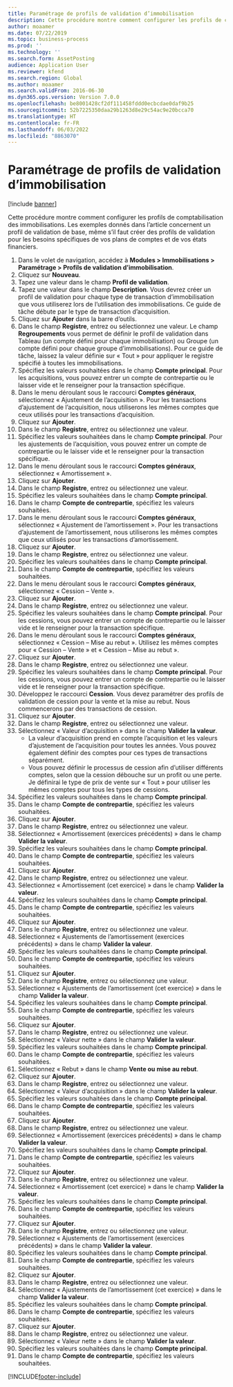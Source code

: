 ```yaml
---
title: Paramétrage de profils de validation d’immobilisation
description: Cette procédure montre comment configurer les profils de comptabilisation des immobilisations.
author: moaamer
ms.date: 07/22/2019
ms.topic: business-process
ms.prod: ''
ms.technology: ''
ms.search.form: AssetPosting
audience: Application User
ms.reviewer: kfend
ms.search.region: Global
ms.author: moaamer
ms.search.validFrom: 2016-06-30
ms.dyn365.ops.version: Version 7.0.0
ms.openlocfilehash: be8001428cf2df111458fddd0ecbcdae0daf9b25
ms.sourcegitcommit: 52b7225350daa29b1263d8e29c54ac9e20bcca70
ms.translationtype: HT
ms.contentlocale: fr-FR
ms.lasthandoff: 06/03/2022
ms.locfileid: "8863070"
---
```

# <a name="set-up-fixed-asset-posting-profiles"></a>Paramétrage de profils de validation d’immobilisation

[!include [banner](../../includes/banner.md)]

Cette procédure montre comment configurer les profils de comptabilisation des immobilisations. Les exemples donnés dans l’article concernent un profil de validation de base, même s’il faut créer des profils de validation pour les besoins spécifiques de vos plans de comptes et de vos états financiers.

1. Dans le volet de navigation, accédez à **Modules > Immobilisations > Paramétrage > Profils de validation d’immobilisation**.
2. Cliquez sur **Nouveau**.
3. Tapez une valeur dans le champ **Profil de validation**.
4. Tapez une valeur dans le champ **Description**. Vous devrez créer un profil de validation pour chaque type de transaction d’immobilisation que vous utiliserez lors de l’utilisation des immobilisations. Ce guide de tâche débute par le type de transaction d’acquisition.  
5. Cliquez sur **Ajouter** dans la barre d’outils.
6. Dans le champ **Registre**, entrez ou sélectionnez une valeur. Le champ **Regroupements** vous permet de définir le profil de validation dans Tableau (un compte défini pour chaque immobilisation) ou Groupe (un compte défini pour chaque groupe d’immobilisations). Pour ce guide de tâche, laissez la valeur définie sur « Tout » pour appliquer le registre spécifié à toutes les immobilisations.  
7. Spécifiez les valeurs souhaitées dans le champ **Compte principal**. Pour les acquisitions, vous pouvez entrer un compte de contrepartie ou le laisser vide et le renseigner pour la transaction spécifique.    
8. Dans le menu déroulant sous le raccourci **Comptes généraux**, sélectionnez « Ajustement de l’acquisition ». Pour les transactions d’ajustement de l’acquisition, nous utiliserons les mêmes comptes que ceux utilisés pour les transactions d’acquisition.  
9. Cliquez sur **Ajouter**.
10. Dans le champ **Registre**, entrez ou sélectionnez une valeur.
11. Spécifiez les valeurs souhaitées dans le champ **Compte principal**. Pour les ajustements de l’acquisition, vous pouvez entrer un compte de contrepartie ou le laisser vide et le renseigner pour la transaction spécifique.    
12. Dans le menu déroulant sous le raccourci **Comptes généraux**, sélectionnez « Amortissement ».
13. Cliquez sur **Ajouter**.
14. Dans le champ **Registre**, entrez ou sélectionnez une valeur.
15. Spécifiez les valeurs souhaitées dans le champ **Compte principal**.
16. Dans le champ **Compte de contrepartie**, spécifiez les valeurs souhaitées.
17. Dans le menu déroulant sous le raccourci **Comptes généraux**, sélectionnez « Ajustement de l’amortissement ». Pour les transactions d’ajustement de l’amortissement, nous utiliserons les mêmes comptes que ceux utilisés pour les transactions d’amortissement.  
18. Cliquez sur **Ajouter**.
19. Dans le champ **Registre**, entrez ou sélectionnez une valeur.
20. Spécifiez les valeurs souhaitées dans le champ **Compte principal**.
21. Dans le champ **Compte de contrepartie**, spécifiez les valeurs souhaitées.
22. Dans le menu déroulant sous le raccourci **Comptes généraux**, sélectionnez « Cession – Vente ».
23. Cliquez sur **Ajouter**.
24. Dans le champ **Registre**, entrez ou sélectionnez une valeur.
25. Spécifiez les valeurs souhaitées dans le champ **Compte principal**. Pour les cessions, vous pouvez entrer un compte de contrepartie ou le laisser vide et le renseigner pour la transaction spécifique.  
26. Dans le menu déroulant sous le raccourci **Comptes généraux**, sélectionnez « Cession – Mise au rebut ». Utilisez les mêmes comptes pour « Cession – Vente » et « Cession – Mise au rebut ».  
27. Cliquez sur **Ajouter**.
28. Dans le champ **Registre**, entrez ou sélectionnez une valeur.
29. Spécifiez les valeurs souhaitées dans le champ **Compte principal**. Pour les cessions, vous pouvez entrer un compte de contrepartie ou le laisser vide et le renseigner pour la transaction spécifique.  
30. Développez le raccourci **Cession**. Vous devez paramétrer des profils de validation de cession pour la vente et la mise au rebut.  Nous commencerons par des transactions de cession.  
31. Cliquez sur **Ajouter**.
32. Dans le champ **Registre**, entrez ou sélectionnez une valeur.
33. Sélectionnez « Valeur d’acquisition » dans le champ **Valider la valeur**.
    * La valeur d’acquisition prend en compte l’acquisition et les valeurs d’ajustement de l’acquisition pour toutes les années. Vous pouvez également définir des comptes pour ces types de transactions séparément.  
    * Vous pouvez définir le processus de cession afin d’utiliser différents comptes, selon que la cession débouche sur un profit ou une perte. Je définirai le type de prix de vente sur « Tout » pour utiliser les mêmes comptes pour tous les types de cessions.  
34. Spécifiez les valeurs souhaitées dans le champ **Compte principal**.
35. Dans le champ **Compte de contrepartie**, spécifiez les valeurs souhaitées.
36. Cliquez sur **Ajouter**.
37. Dans le champ **Registre**, entrez ou sélectionnez une valeur.
38. Sélectionnez « Amortissement (exercices précédents) » dans le champ **Valider la valeur**.  
38. Spécifiez les valeurs souhaitées dans le champ **Compte principal**.
39. Dans le champ **Compte de contrepartie**, spécifiez les valeurs souhaitées.
40. Cliquez sur **Ajouter**.
41. Dans le champ **Registre**, entrez ou sélectionnez une valeur.
42. Sélectionnez « Amortissement (cet exercice) » dans le champ **Valider la valeur**.
43. Spécifiez les valeurs souhaitées dans le champ **Compte principal**.
44. Dans le champ **Compte de contrepartie**, spécifiez les valeurs souhaitées.
45. Cliquez sur **Ajouter**.
46. Dans le champ **Registre**, entrez ou sélectionnez une valeur.
47. Sélectionnez « Ajustements de l’amortissement (exercices précédents) » dans le champ **Valider la valeur**.
48. Spécifiez les valeurs souhaitées dans le champ **Compte principal**.
49. Dans le champ **Compte de contrepartie**, spécifiez les valeurs souhaitées.
50. Cliquez sur **Ajouter**.
51. Dans le champ **Registre**, entrez ou sélectionnez une valeur.
52. Sélectionnez « Ajustements de l’amortissement (cet exercice) » dans le champ **Valider la valeur**.
53. Spécifiez les valeurs souhaitées dans le champ **Compte principal**.
54. Dans le champ **Compte de contrepartie**, spécifiez les valeurs souhaitées.
55. Cliquez sur **Ajouter**.
56. Dans le champ **Registre**, entrez ou sélectionnez une valeur.
57. Sélectionnez « Valeur nette » dans le champ **Valider la valeur**.
58. Spécifiez les valeurs souhaitées dans le champ **Compte principal**.
59. Dans le champ **Compte de contrepartie**, spécifiez les valeurs souhaitées.
60. Sélectionnez « Rebut » dans le champ **Vente ou mise au rebut**.
61. Cliquez sur **Ajouter**.
62. Dans le champ **Registre**, entrez ou sélectionnez une valeur.
63. Sélectionnez « Valeur d’acquisition » dans le champ **Valider la valeur**.
64. Spécifiez les valeurs souhaitées dans le champ **Compte principal**.
65. Dans le champ **Compte de contrepartie**, spécifiez les valeurs souhaitées.
66. Cliquez sur **Ajouter**.
67. Dans le champ **Registre**, entrez ou sélectionnez une valeur.
67. Sélectionnez « Amortissement (exercices précédents) » dans le champ **Valider la valeur**.  
68. Spécifiez les valeurs souhaitées dans le champ **Compte principal**.
69. Dans le champ **Compte de contrepartie**, spécifiez les valeurs souhaitées.
70. Cliquez sur **Ajouter**.
71. Dans le champ **Registre**, entrez ou sélectionnez une valeur.
72. Sélectionnez « Amortissement (cet exercice) » dans le champ **Valider la valeur**.
73. Spécifiez les valeurs souhaitées dans le champ **Compte principal**.
74. Dans le champ **Compte de contrepartie**, spécifiez les valeurs souhaitées.
75. Cliquez sur **Ajouter**.
76. Dans le champ **Registre**, entrez ou sélectionnez une valeur.
77. Sélectionnez « Ajustements de l’amortissement (exercices précédents) » dans le champ **Valider la valeur**.
78. Spécifiez les valeurs souhaitées dans le champ **Compte principal**.
79. Dans le champ **Compte de contrepartie**, spécifiez les valeurs souhaitées.
80. Cliquez sur **Ajouter**.
81. Dans le champ **Registre**, entrez ou sélectionnez une valeur.
82. Sélectionnez « Ajustements de l’amortissement (cet exercice) » dans le champ **Valider la valeur**.
83. Spécifiez les valeurs souhaitées dans le champ **Compte principal**.
84. Dans le champ **Compte de contrepartie**, spécifiez les valeurs souhaitées.
85. Cliquez sur **Ajouter**.
86. Dans le champ **Registre**, entrez ou sélectionnez une valeur.
87. Sélectionnez « Valeur nette » dans le champ **Valider la valeur**.
88. Spécifiez les valeurs souhaitées dans le champ **Compte principal**.
89. Dans le champ **Compte de contrepartie**, spécifiez les valeurs souhaitées.



[!INCLUDE[footer-include](../../../includes/footer-banner.md)]

